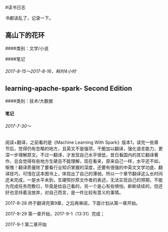#读书日志

书都读乱了，记录一下。



## 高山下的花环

####类别：文学/小说

####笔记

###### 2017-8-15～2017-8-16，耗时4小时



## learning-apache-spark- Second Edition

####类别：技术/大数据

#### 笔记

###### 2017-7-30～

阅读+翻译，之前看的是《Machine Learning With Spark》版本1，读完一些章节后，觉得仍有忽略的地方，且英文不是强项，干脆加以翻译，强化语言能力，更深一步理解原文。不过一翻译，才发现自己水平很低，昔日看国内的其它翻译著作，总会觉得有些地方生硬且不能理解，现在看来，原来自己一样，水平还不如，惭愧！翻译质量除了要看行业知识掌握的深度，还要有很强的中英文文学功底、翻译技巧，可惜在这本图书上，体现出了自己的薄弱。所以一个章节翻译这么长时间还未完成，一是水平未到，生硬照抄原文作者的表述，无法实现自己的预期，不能为完成任务而敷衍，毕竟是给自己看的，另一个是心有些惧怕，断断续续的，但还好也坚持着没放弃，对自己而言，是一件比较有意义的事情。

2017-8-28 终于翻译完第9章，之后再审阅，下面计划从第一章开始。

2017-8-29 第一章开始，2017-9-1（13:31）完成；

2017-9-1 第二章开始



